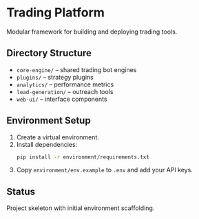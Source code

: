 # Trading Platform

Modular framework for building and deploying trading tools.

## Directory Structure
- `core-engine/` – shared trading bot engines
- `plugins/` – strategy plugins
- `analytics/` – performance metrics
- `lead-generation/` – outreach tools
- `web-ui/` – interface components

## Environment Setup
1. Create a virtual environment.
2. Install dependencies:
   ```bash
   pip install -r environment/requirements.txt
   ```
3. Copy `environment/env.example` to `.env` and add your API keys.

## Status
Project skeleton with initial environment scaffolding.

